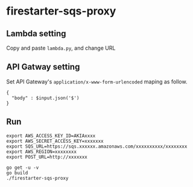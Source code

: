 # firestarter-sqs-proxy

## Lambda setting

Copy and paste `lambda.py`, and change URL

## API Gatway setting

Set API Gateway's `application/x-www-form-urlencoded` maping as follow.

~~~
{
  "body" : $input.json('$')
}
~~~

## Run

~~~
export AWS_ACCESS_KEY_ID=AKIAxxxx
export AWS_SECRET_ACCESS_KEY=xxxxxxx
export SQS_URL=https://sqs.xxxxxx.amazonaws.com/xxxxxxxxxx/xxxxxxxx
export AWS_REGION=xxxxxxxx
export POST_URL=http://xxxxxxx

go get -u -v
go build
./firestarter-sqs-proxy
~~~

